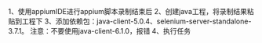 1、使用appiumIDE进行appium脚本录制结束后
2、创建java工程，将录制结果粘贴到工程下
3、添加依赖包：java-client-5.0.4、selenium-server-standalone-3.7.1。
注意：不要使用java-client-6.1.0，报错
4、执行任务